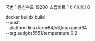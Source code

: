 국번 1
통신속도 19200
스탑비트 1
바이너리 8

docker buildx build \
--push \
--platform linux/arm64/v8,linux/amd64 \
--tag audgks5551/temperature:0.2 .